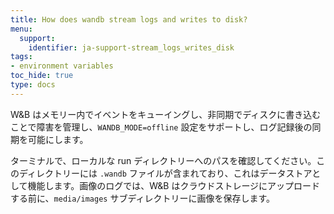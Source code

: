 ```yaml
---
title: How does wandb stream logs and writes to disk?
menu:
  support:
    identifier: ja-support-stream_logs_writes_disk
tags:
- environment variables
toc_hide: true
type: docs
---
```


W&B はメモリー内でイベントをキューイングし、非同期でディスクに書き込むことで障害を管理し、`WANDB_MODE=offline` 設定をサポートし、ログ記録後の同期を可能にします。

ターミナルで、ローカルな run ディレクトリーへのパスを確認してください。このディレクトリーには `.wandb` ファイルが含まれており、これはデータストアとして機能します。画像のログでは、W&B はクラウドストレージにアップロードする前に、`media/images` サブディレクトリーに画像を保存します。